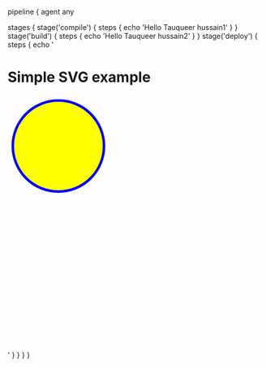 pipeline {
   agent any

   stages {
      stage('compile') {
         steps {
            echo 'Hello Tauqueer hussain1'
         }
      }
      stage('build') {
         steps {
            echo 'Hello Tauqueer hussain2'
         }
      }
      stage('deploy') {
         steps {
            echo '<html>

<body>

  <h1>Simple SVG example</h1>

  <svg width="1000" height="1000">

  <circle cx="100" cy="100" r="90" stroke="blue" stroke-width="5" fill="yellow" />

  </svg>

</body>

</html>'
         }
      }
   }
}
